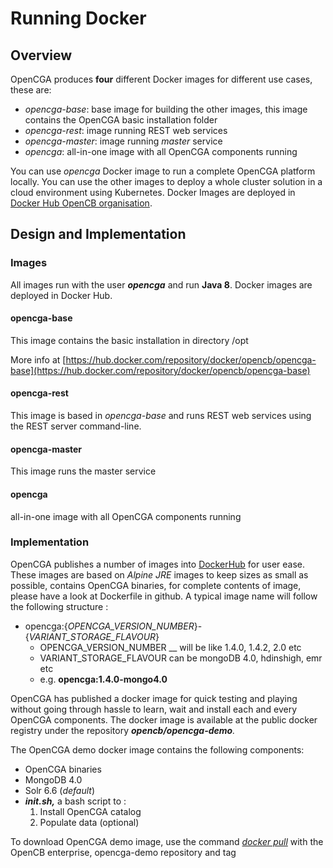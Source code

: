 # Running Docker

## Overview <a id="Docker-Overview"></a>

OpenCGA produces **four** different Docker images for different use cases, these are:

* _opencga-base_: base image for building the other images, this image contains the OpenCGA basic installation folder  
* _opencga-rest_: image running REST web services
* _opencga-master_: image running _master_ service
* _opencga_: all-in-one image with all OpenCGA components running

You can use _opencga_ Docker image to run a complete OpenCGA platform locally. You can use the other images to deploy a whole cluster solution in a cloud environment using Kubernetes. Docker Images are deployed in [Docker Hub OpenCB organisation](https://hub.docker.com/orgs/opencb).

## Design and Implementation <a id="Docker-DesignandImplementation"></a>

### Images <a id="Docker-Images"></a>

All images run with the user _**opencga**_ and run **Java 8**. Docker images are deployed in Docker Hub.

#### opencga-base <a id="Docker-opencga-base"></a>

This image contains the basic installation in directory /opt

More info at [https://hub.docker.com/repository/docker/opencb/opencga-base](https://hub.docker.com/repository/docker/opencb/opencga-base)

#### opencga-rest <a id="Docker-opencga-rest"></a>

This image is based in _opencga-base_ and runs REST web services using the REST server command-line.

#### opencga-master <a id="Docker-opencga-master"></a>

This image runs the master service

#### opencga <a id="Docker-opencga"></a>

all-in-one image with all OpenCGA components running 

### Implementation <a id="Docker-Implementation"></a>

OpenCGA publishes a number of images into [DockerHub](https://hub.docker.com/u/opencb) for user ease. These images are based on _Alpine JRE_ images to keep sizes as small as possible, contains OpenCGA binaries, for complete contents of image, please have a look at Dockerfile in github. A typical image name will follow the following structure :

* opencga:{_OPENCGA\_VERSION\_NUMBER_}-{_VARIANT\_STORAGE\_FLAVOUR_}
  * OPENCGA\_VERSION\_NUMBER __ will be like 1.4.0, 1.4.2, 2.0 etc
  * VARIANT\_STORAGE\_FLAVOUR can be mongoDB 4.0, hdinshigh, emr etc
  * e.g. **opencga:1.4.0-mongo4.0**

OpenCGA has published a docker image for quick testing and playing without going through hassle to learn, wait and install each and every OpenCGA components. The docker image is available at the public docker registry under the repository _**opencb/opencga-demo**._ 

The OpenCGA demo docker image contains the following components:

* OpenCGA binaries
* MongoDB 4.0
* Solr 6.6 \(_default_\) 
* _**init.sh,**_ a bash script to :
  1. Install OpenCGA catalog 
  2. Populate data \(optional\)

To download OpenCGA demo image, use the command [_docker pull_](https://docs.docker.com/engine/reference/commandline/pull/) with the OpenCB enterprise, opencga-demo repository and tag

